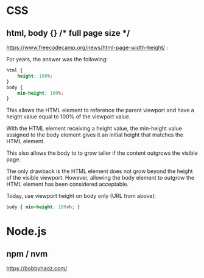 # CSS
## html, body {} /* full page size */
https://www.freecodecamp.org/news/html-page-width-height/ :

For years, the answer was the following:
```css
html {
    height: 100%;
}
body {
    min-height: 100%;
}
```
This allows the HTML element to reference the parent viewport and have a height value equal to 100% of the viewport value.

With the HTML element receiving a height value, the min-height value assigned to the body element gives it an initial height that matches the HTML element.

This also allows the body to to grow taller if the content outgrows the visible page.

The only drawback is the HTML element does not grow beyond the height of the visible viewport. However, allowing the body element to outgrow the HTML element has been considered acceptable.

Today, use viewport height on body only (URL from above):
```css
body { min-height: 100vh; }
```

# Node.js
## npm / nvm
https://bobbyhadz.com/
